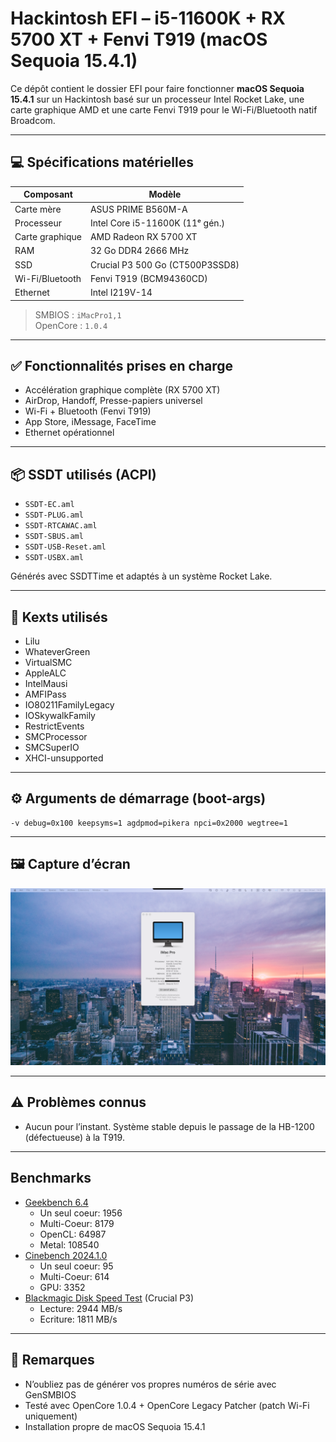 # Hackintosh EFI – i5-11600K + RX 5700 XT + Fenvi T919 (macOS Sequoia 15.4.1)

Ce dépôt contient le dossier EFI pour faire fonctionner **macOS Sequoia 15.4.1** sur un Hackintosh basé sur un processeur Intel Rocket Lake, une carte graphique AMD et une carte Fenvi T919 pour le Wi-Fi/Bluetooth natif Broadcom.

---

## 💻 Spécifications matérielles

| Composant         | Modèle                           |
|-------------------|----------------------------------|
| Carte mère        | ASUS PRIME B560M-A               |
| Processeur        | Intel Core i5-11600K (11ᵉ gén.)  |
| Carte graphique   | AMD Radeon RX 5700 XT            |
| RAM               | 32 Go DDR4 2666 MHz              |
| SSD               | Crucial P3 500 Go (CT500P3SSD8)  |
| Wi-Fi/Bluetooth   | Fenvi T919 (BCM94360CD)          |
| Ethernet          | Intel I219V-14                   |

> SMBIOS : `iMacPro1,1`  
> OpenCore : `1.0.4`

---

## ✅ Fonctionnalités prises en charge

- Accélération graphique complète (RX 5700 XT)
- AirDrop, Handoff, Presse-papiers universel
- Wi-Fi + Bluetooth (Fenvi T919)
- App Store, iMessage, FaceTime
- Ethernet opérationnel

---

## 📦 SSDT utilisés (ACPI)

- `SSDT-EC.aml`
- `SSDT-PLUG.aml`
- `SSDT-RTCAWAC.aml`
- `SSDT-SBUS.aml`
- `SSDT-USB-Reset.aml`
- `SSDT-USBX.aml`

Générés avec SSDTTime et adaptés à un système Rocket Lake.

---

## 🧩 Kexts utilisés

- Lilu  
- WhateverGreen  
- VirtualSMC  
- AppleALC  
- IntelMausi   
- AMFIPass  
- IO80211FamilyLegacy  
- IOSkywalkFamily  
- RestrictEvents  
- SMCProcessor  
- SMCSuperIO 
- XHCI-unsupported

---

## ⚙️ Arguments de démarrage (boot-args)

```
-v debug=0x100 keepsyms=1 agdpmod=pikera npci=0x2000 wegtree=1
```

---

## 🖼️ Capture d’écran

![macOS Desktop](https://github.com/fabienmillet/Hackintosh-EFI-i5-11600K-RX5700XT/blob/main/screenshot.png?raw=true)

---

## ⚠️ Problèmes connus

- Aucun pour l’instant. Système stable depuis le passage de la HB-1200 (défectueuse) à la T919.

---

## Benchmarks

* [Geekbench 6.4](https://www.geekbench.com/)
  * Un seul coeur: 1956
  * Multi-Coeur: 8179
  * OpenCL: 64987
  * Metal: 108540
* [Cinebench 2024.1.0](https://www.maxon.net/en/cinebench)
  * Un seul coeur: 95
  * Multi-Coeur: 614
  * GPU: 3352
* [Blackmagic Disk Speed Test](https://apps.apple.com/us/app/blackmagic-disk-speed-test/id425264550) (Crucial P3)
  * Lecture: 2944 MB/s
  * Ecriture: 1811 MB/s

---

## 📄 Remarques

- N’oubliez pas de générer vos propres numéros de série avec GenSMBIOS
- Testé avec OpenCore 1.0.4 + OpenCore Legacy Patcher (patch Wi-Fi uniquement)
- Installation propre de macOS Sequoia 15.4.1
